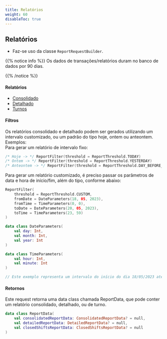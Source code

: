 ```yaml
---
title: Relatórios
weight: 60
disableToc: true
---
```


## Relatórios

- Faz-se uso da classe `ReportRequestBuilder`.

{{% notice info %}} Os dados de transações/relatórios duram no banco de dados por 90 dias.

{{% /notice %}}

#### Relatórios
* [Consolidado]()
* [Detalhado]()
* [Turnos]()

#### Filtros
Os relatórios consolidado e detalhado podem ser gerados utilizando um intervalo customizado, ou um padrão do tipo hoje, ontem ou anteontem.
\
Exemplos:
\
Para gerar um relatório de intervalo fixo:
```Kotlin
/* Hoje -> */ ReportFilter(threshold = ReportThreshold.TODAY)
/* Ontem -> */ ReportFilter(threshold = ReportThreshold.YESTERDAY)
/* Anteontem -> */ ReportFilter(threshold = ReportThreshold.DAY_BEFORE_YESTERDAY)
```
Para gerar um relatório customizado, é preciso passar os parâmetros de data e hora de início/fim, além do tipo, conforme abaixo:
```Kotlin
ReportFilter(
    threshold = ReportThreshold.CUSTOM,
    fromDate = DateParameters(18, 05, 2023),
    fromTime = TimeParameters(0, 0),
    toDate = DateParameters(20, 05, 2023),
    toTime = TimeParameters(23, 59)
)

data class DateParameters(
    val day: Int,
    val month: Int,
    val year: Int
) 

data class TimeParameters(
    val hour: Int,
    val minute: Int
)

// Este exemplo representa um intervalo do início do dia 18/05/2023 até o fim do dia 20/05/2023    
```


#### Retornos
Este request retorna uma data class chamada ReportData, que pode conter um relatório consolidado, detalhado, ou de turno.

```Kotlin
data class ReportData(
    val consolidatedReportData: ConsolidatedReportData? = null,
    val detailedReportData: DetailedReportData? = null,
    val closedShiftsReportData: ClosedShiftsReportData? = null
)
```

